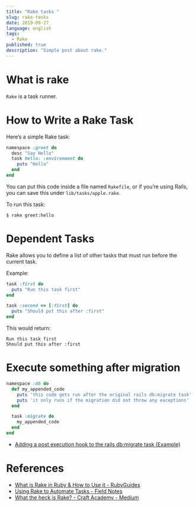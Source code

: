 ```yaml
---
title: "Rake tasks "
slug: rake-tasks
date: 2019-09-27
language: english
tags:
  - Rake
published: true
description: "Simple post about rake."
---
```

# What is rake 

`Rake` is a task runner.

# How to Write a Rake Task

Here’s a simple Rake task:

```ruby
namespace :greet do
  desc "Say Hello"
  task hello: :environment do
    puts "Hello"
  end
end
```

You can put this code inside a file named `Rakefile`, or if you’re using Rails, you can save this under     `lib/tasks/apple.rake`.

To run this task:

```
$ rake greet:hello
```


# Dependent Tasks
Rake allows you to define a list of other tasks that must run before the current task.

Example:

```ruby
task :first do
  puts "Run this task first"
end

task :second => [:first] do
  puts "Should put this after :first"
end
```

This would return:

```
Run this task first
Should put this after :first
```

# Execute something after migration 

```ruby
namespace :db do
  def my_appended_code
    puts 'this code gets run after the original rails db:migrate task'
    puts 'it only runs if the migration did not throw any exceptions'
  end

  task :migrate do
    my_appended_code
  end
end
```

- [Adding a post execution hook to the rails db:migrate task (Example)](https://coderwall.com/p/qhdhgw/adding-a-post-execution-hook-to-the-rails-db-migrate-task)

# References
- [What is Rake in Ruby & How to Use it - RubyGuides](https://www.rubyguides.com/2019/02/ruby-rake/)
- [Using Rake to Automate Tasks - Field Notes](https://www.stuartellis.name/articles/rake/)
- [What the heck is Rake? - Craft Academy - Medium](https://medium.com/craft-academy/what-the-heck-is-rake-b44d4210922b)
